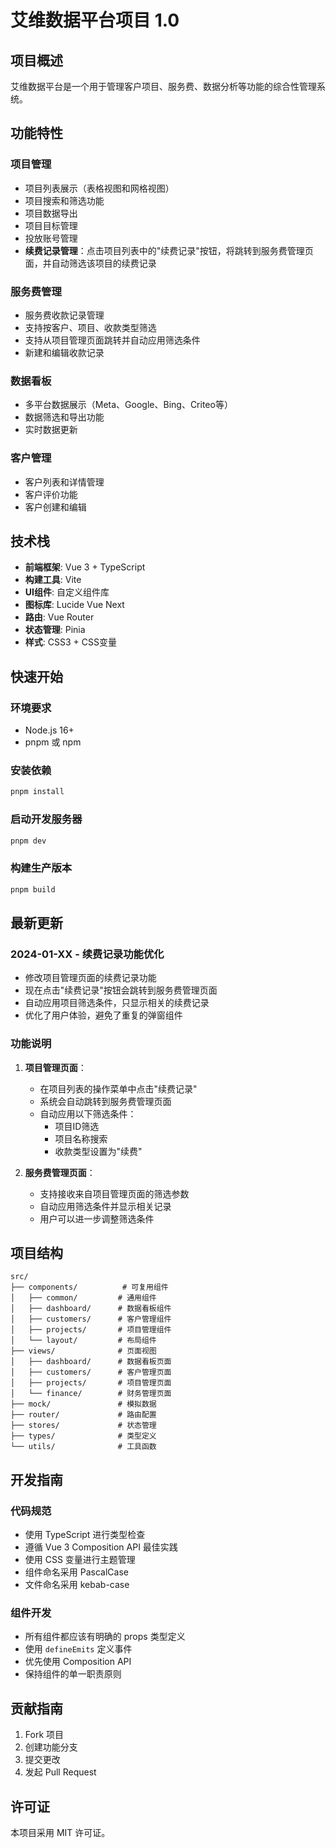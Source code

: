 # 艾维数据平台项目 1.0

## 项目概述
艾维数据平台是一个用于管理客户项目、服务费、数据分析等功能的综合性管理系统。

## 功能特性

### 项目管理
- 项目列表展示（表格视图和网格视图）
- 项目搜索和筛选功能
- 项目数据导出
- 项目目标管理
- 投放账号管理
- **续费记录管理**：点击项目列表中的"续费记录"按钮，将跳转到服务费管理页面，并自动筛选该项目的续费记录

### 服务费管理
- 服务费收款记录管理
- 支持按客户、项目、收款类型筛选
- 支持从项目管理页面跳转并自动应用筛选条件
- 新建和编辑收款记录

### 数据看板
- 多平台数据展示（Meta、Google、Bing、Criteo等）
- 数据筛选和导出功能
- 实时数据更新

### 客户管理
- 客户列表和详情管理
- 客户评价功能
- 客户创建和编辑

## 技术栈
- **前端框架**: Vue 3 + TypeScript
- **构建工具**: Vite
- **UI组件**: 自定义组件库
- **图标库**: Lucide Vue Next
- **路由**: Vue Router
- **状态管理**: Pinia
- **样式**: CSS3 + CSS变量

## 快速开始

### 环境要求
- Node.js 16+
- pnpm 或 npm

### 安装依赖
```bash
pnpm install
```

### 启动开发服务器
```bash
pnpm dev
```

### 构建生产版本
```bash
pnpm build
```

## 最新更新

### 2024-01-XX - 续费记录功能优化
- 修改项目管理页面的续费记录功能
- 现在点击"续费记录"按钮会跳转到服务费管理页面
- 自动应用项目筛选条件，只显示相关的续费记录
- 优化了用户体验，避免了重复的弹窗组件

### 功能说明
1. **项目管理页面**：
   - 在项目列表的操作菜单中点击"续费记录"
   - 系统会自动跳转到服务费管理页面
   - 自动应用以下筛选条件：
     - 项目ID筛选
     - 项目名称搜索
     - 收款类型设置为"续费"

2. **服务费管理页面**：
   - 支持接收来自项目管理页面的筛选参数
   - 自动应用筛选条件并显示相关记录
   - 用户可以进一步调整筛选条件

## 项目结构
```
src/
├── components/          # 可复用组件
│   ├── common/         # 通用组件
│   ├── dashboard/      # 数据看板组件
│   ├── customers/      # 客户管理组件
│   ├── projects/       # 项目管理组件
│   └── layout/         # 布局组件
├── views/              # 页面视图
│   ├── dashboard/      # 数据看板页面
│   ├── customers/      # 客户管理页面
│   ├── projects/       # 项目管理页面
│   └── finance/        # 财务管理页面
├── mock/               # 模拟数据
├── router/             # 路由配置
├── stores/             # 状态管理
├── types/              # 类型定义
└── utils/              # 工具函数
```

## 开发指南

### 代码规范
- 使用 TypeScript 进行类型检查
- 遵循 Vue 3 Composition API 最佳实践
- 使用 CSS 变量进行主题管理
- 组件命名采用 PascalCase
- 文件命名采用 kebab-case

### 组件开发
- 所有组件都应该有明确的 props 类型定义
- 使用 `defineEmits` 定义事件
- 优先使用 Composition API
- 保持组件的单一职责原则

## 贡献指南
1. Fork 项目
2. 创建功能分支
3. 提交更改
4. 发起 Pull Request

## 许可证
本项目采用 MIT 许可证。
